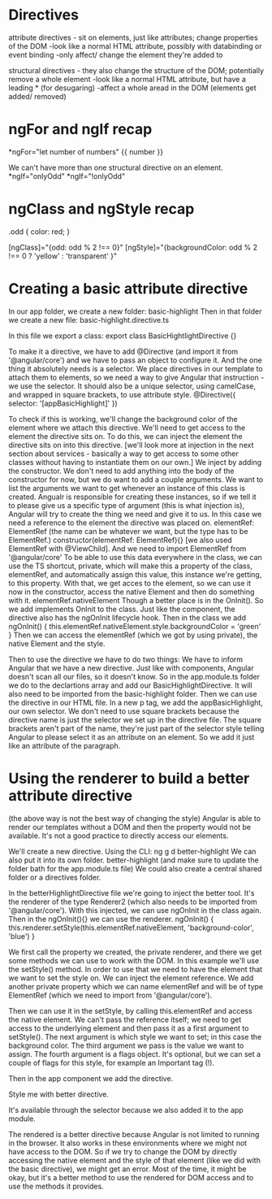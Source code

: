 # Directives
attribute directives - sit on elements, just like attributes; change properties of the DOM
-look like a normal HTML attribute, possibly with databinding or event binding
-only affect/ change the element they're added to

structural directives - they also change the structure of the DOM; potentially remove a whole element
-look like a normal HTML attribute, but have a leading * (for desugaring)
-affect a whole aread in the DOM (elements get added/ removed)

# ngFor and ngIf recap
*ngFor="let number of numbers"
{{ number }}

We can't have more than one structural directive on an element. 
*ngIf="onlyOdd"
*ngIf="!onlyOdd"

# ngClass and ngStyle recap
.odd {
    color: red;
}

[ngClass]="{odd: odd % 2 !== 0}"
[ngStyle]="{backgroundColor: odd % 2 !== 0 ? 'yellow' : 'transparent' }"

# Creating a basic attribute directive
In our app folder, we create a new folder: basic-highlight
Then in that folder we create a new file: basic-highlight.directive.ts

In this file we export a class:
export class BasicHightlightDirective {}

To make it a directive, we have to add @Directive (and import it from '@angular/core') and we have to pass an object to configure it. And the one thing it absolutely needs is a selector. We place directives in our template to attach them to elements, so we need a way to give Angular that instruction - we use the selector. It should also be a unique selector, using camelCase, and wrapped in square brackets, to use attribute style.
@Directive({
    selector: '[appBasicHighlight]'
})

To check if this is working, we'll change the background color of the element where we attach this directive.
We'll need to get access to the element the directive sits on. To do this, we can inject the element the directive sits on into this directive. 
[we'll look more at injection in the next section about services - basically a way to get access to some other classes without having to instantiate them on our own.]
We inject by adding the constructor. We don't need to add anything into the body of the constructor for now, but we do want to add a couple arguments. We want to list the arguments we want to get whenever an instance of this class is created. 
Angualr is responsible for creating these instances, so if we tell it to please give us a specific type of argument (this is what injection is), Angular will try to create the thing we need and give it to us. 
In this case we need a reference to the element the directive was placed on. 
elementRef: ElementRef (the name can be whatever we want, but the type has to be ElementRef.)
constructor(elementRef: ElementRef){}
[we also used ElementRef with @ViewChild].
And we need to import ElementRef from '@angular/core'
To be able to use this data everywhere in the class, we can use the TS shortcut, private, which will make this a property of the class, elementRef, and automatically assign this value, this instance we're getting, to this property. 
With that, we get acces to the element, so we can use it now in the constructor, access the native Element and then do something with it.
elementRef.nativeElement
Though a better place is in the OnInit().
So we add implements OnInit to the class.
Just like the component, the directive also has the ngOnInit lifecycle hook. 
Then in the class we add ngOnInit() {
    this.elementRef.nativeElement.style.backgroundColor = 'green'
}
Then we can access the elementRef (which we got by using private), the native Element and the style. 

Then to use the directive we have to do two things:
We have to inform Angular that we have a new directive. 
Just like with components, Angular doesn't scan all our files, so it doesn't know.
So in the app.module.ts folder we do to the declartions array and add our BasicHighlightDirective.
It will also need to be imported from the basic-highlight folder.
Then we can use the directive in our HTML file.
In a new p tag, we add the appBasicHighlight, our own selector. We don't need to use square brackets because the directive name is just the selector we set up in the directive file. The square brackets aren't part of the name, they're just part of the selector style telling Angular to please select it as an attribute on an element. So we add it just like an attribute of the paragraph. 

# Using the renderer to build a better attribute directive
(the above way is not the best way of changing the style)
Angular is able to render our templates without a DOM and then the property would not be available. It's not a good practice to directly access our elements. 

We'll create a new directive. 
Using the CLI: ng g d better-highlight
We can also put it into its own folder. better-highlight (and make sure to update the folder bath for the app.module.ts file)
We could also create a central shared folder or a directives folder.

In the betterHighlightDirective file we're going to inject the better tool.
It's the renderer of the type Renderer2 (which also needs to be imported from '@angular/core').
With this injected, we can use ngOnInit in the class again.
Then in the ngOnInit(){} we can use the renderer.
ngOnInit() {
    this.renderer.setStyle(this.elementRef.nativeElement, 'background-color', 'blue')
}

We first call the property we created, the private renderer, and there we get some methods we can use to work with the DOM. In this example we'll use the setStyle() method. 
In order to use that we need to have the element that we want to set the style on. We can inject the element reference. 
We add another private property which we can name elementRef and will be of type ElementRef (which we need to import from '@angular/core').

Then we can use it in the setStyle, by calling this.elementRef and access the native element. We can't pass the reference itself; we need to get access to the underlying element and then pass it as a first argument to setStyle(). 
The next argument is which style we want to set; in this case the background color. The third argument we pass is the value we want to assign. The fourth argument is a flags object. It's optional, but we can set a couple of flags for this style, for example an Important tag (!).

Then in the app component we add the directive. 
<p appBetterHighlight>Style me with better directive.</p>
It's available through the selector because we also added it to the app module. 

The rendered is a better directive because Angular is not limited to running in the browser. It also works in these environments where we might not have access to the DOM. So if we try to change the DOM by directly accessing the native element and the style of that element (like we did with the basic directive), we might get an error. Most of the time, it might be okay, but it's a better method to use the rendered for DOM access and to use the methods it provides. 